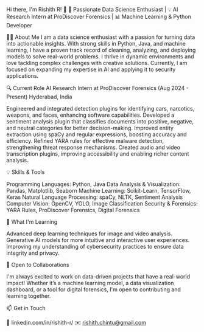 Hi there, I'm Rishith R! 👋
🚀 Passionate Data Science Enthusiast | 💡 AI Research Intern at ProDiscover Forensics | 📊 Machine Learning & Python Developer

<!---
rishithchintu/rishithchintu is a ✨ special ✨ repository because its `README.md` (this file) appears on your GitHub profile.
You can click the Preview link to take a look at your changes.
--->
👨‍💻 About Me
I am a data science enthusiast with a passion for turning data into actionable insights. With strong skills in Python, Java, and machine learning, I have a proven track record of cleaning, analyzing, and deploying models to solve real-world problems. I thrive in dynamic environments and love tackling complex challenges with creative solutions. Currently, I am focused on expanding my expertise in AI and applying it to security applications.

🔍 Current Role
AI Research Intern at ProDiscover Forensics (Aug 2024 - Present)
Hyderabad, India

Engineered and integrated detection plugins for identifying cars, narcotics, weapons, and faces, enhancing software capabilities.
Developed a sentiment analysis plugin that classifies documents into positive, negative, and neutral categories for better decision-making.
Improved entity extraction using spaCy and regular expressions, boosting accuracy and efficiency.
Refined YARA rules for effective malware detection, strengthening threat response mechanisms.
Created audio and video transcription plugins, improving accessibility and enabling richer content analysis.


💡 Skills & Tools

Programming Languages: Python, Java
Data Analysis & Visualization: Pandas, Matplotlib, Seaborn
Machine Learning: Scikit-Learn, TensorFlow, Keras
Natural Language Processing: spaCy, NLTK, Sentiment Analysis
Computer Vision: OpenCV, YOLO, Image Classification
Security & Forensics: YARA Rules, ProDiscover Forensics, Digital Forensics


🧠 What I'm Learning

Advanced deep learning techniques for image and video analysis.
Generative AI models for more intuitive and interactive user experiences.
Improving my understanding of cybersecurity practices to ensure data integrity and privacy.


🌱 Open to Collaborations

I'm always excited to work on data-driven projects that have a real-world impact! Whether it’s a machine learning model, a data visualization dashboard, or a tool for digital forensics, I'm open to contributing and learning together.

📫 Get in Touch

💼 linkedin.com/in/rishith-r/
✉️ rishith.chintu@gmail.com
